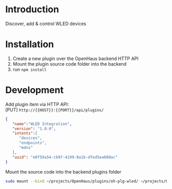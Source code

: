 # Introduction
Discover, add & control WLED devices

# Installation
1) Create a new plugin over the OpenHaus backend HTTP API
2) Mount the plugin source code folder into the backend
3) run `npm install`

# Development
Add plugin item via HTTP API:<br />
[PUT] `http://{{HOST}}:{{PORT}}/api/plugins/`
```json
{
   "name":"WLED Integration",
   "version": "1.0.0",
   "intents":[
      "devices",
      "endpoints",
      "mdns"
   ],
   "uuid": "e0f59a54-cb97-4199-8a1b-dfed5ea680ac"
}
```

Mount the source code into the backend plugins folder
```sh
sudo mount --bind ~/projects/OpenHaus/plugins/oh-plg-wled/ ~/projects/OpenHaus/backend/plugins/e0f59a54-cb97-4199-8a1b-dfed5ea680ac/
```

